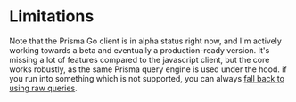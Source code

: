 # Limitations

Note that the Prisma Go client is in alpha status right now, and I'm actively working towards a beta and eventually a
production-ready version. It's missing a lot of features compared to the javascript client, but the core works robustly,
as the same Prisma query engine is used under the hood. if you run into something which is not supported, you can
always [fall back to using raw queries](raw.md).
